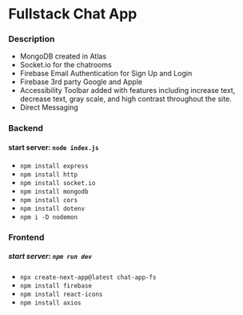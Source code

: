 # Fullstack Chat App

### Description

- MongoDB created in Atlas
- Socket.io for the chatrooms
- Firebase Email Authentication for Sign Up and Login
- Firebase 3rd party Google and Apple
- Accessibility Toolbar added with features including increase text, decrease text, gray scale, and high contrast throughout the site.
- Direct Messaging

### Backend

#### start server: `node index.js`

- `npm install express`
- `npm install http`
- `npm install socket.io`
- `npm install mongodb`
- `npm install cors`
- `npm install dotenv`
- `npm i -D nodemon`

### Frontend

##### start server: `npm run dev`

- `npx create-next-app@latest chat-app-fs`
- `npm install firebase`
- `npm install react-icons`
- `npm install axios`
